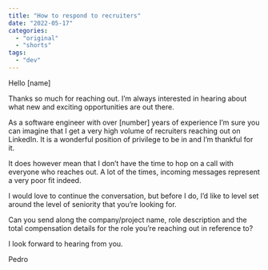 ```yaml
---
title: "How to respond to recruiters"
date: "2022-05-17"
categories: 
  - "original"
  - "shorts"
tags: 
  - "dev"
---
```


Hello \[name\]

Thanks so much for reaching out. I’m always interested in hearing about what new and exciting opportunities are out there.

As a software engineer with over \[number\] years of experience I’m sure you can imagine that I get a very high volume of recruiters reaching out on LinkedIn. It is a wonderful position of privilege to be in and I’m thankful for it.

It does however mean that I don’t have the time to hop on a call with everyone who reaches out. A lot of the times, incoming messages represent a very poor fit indeed.

I would love to continue the conversation, but before I do, I’d like to level set around the level of seniority that you’re looking for.

Can you send along the company/project name, role description and the total compensation details for the role you’re reaching out in reference to?

I look forward to hearing from you.

Pedro
